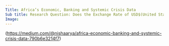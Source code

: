 ```yaml
---
Title: Africa’s Economic, Banking and Systemic Crisis Data
Sub title: Research Question: Does the Exchange Rate of USD$(United States Dollar) have an effect on Inflation Annual CPI(Consumer Price Index) Rates, which in turn cause a Banking Crisis?
Image:
---
```


(https://medium.com/@nishaarya/africa-economic-banking-and-systemic-crisis-data-790b6e3214f7)
